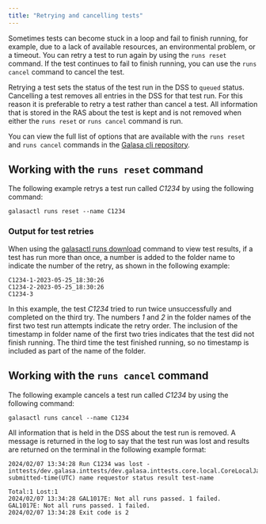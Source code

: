 ```yaml
---
title: "Retrying and cancelling tests"
---
```



Sometimes tests can become stuck in a loop and fail to finish running, for example, due to a lack of available resources, an environmental problem, or a timeout. You can retry a test to run again by using the `runs reset` command. If the test continues to fail to finish running, you can use the `runs cancel` command to cancel the test. 

Retrying a test sets the status of the test run in the DSS to `queued` status. Cancelling a test removes all entries in the DSS for that test run. For this reason it is preferable to retry a test rather than cancel a test. All information that is stored in the RAS about the test is kept and is not removed when either the `runs reset` or `runs cancel` command is run.


You can view the full list of options that are available with the `runs reset` and `runs cancel` commands in the 
<a href="https://github.com/galasa-dev/cli/blob/main/docs/generated/galasactl_runs.md" target="_blank">Galasa cli repository</a>.

## Working with the `runs reset` command

The following example retrys a test run called _C1234_ by using the following command: 

```
galasactl runs reset --name C1234
```

### Output for test retries

When using the [galasactl runs download](ecosystem-cli-runs-download) command to view test results, if a test has run more than once, a number is added to the folder name to indicate the number of the retry, as shown in the following example:

```
C1234-1-2023-05-25_18:30:26
C1234-2-2023-05-25_18:30:26
C1234-3
```

In this example, the test _C1234_ tried to run twice unsuccessfully and completed on the third try. The numbers _1_ and _2_ in the folder names of the first two test run attempts indicate the retry order. The inclusion of the timestamp in folder name of the first two tries indicates that the test did not finish running. The third time the test finished running, so no timestamp is included as part of the name of the folder. 

## Working with the `runs cancel` command

The following example cancels a test run called _C1234_ by using the following command: 

```
galasactl runs cancel --name C1234
```

All information that is held in the DSS about the test run is removed. A message is returned in the log to say that the test run was lost and results are returned on the terminal in the following example format: 

```
2024/02/07 13:34:28 Run C1234 was lost - inttests/dev.galasa.inttests/dev.galasa.inttests.core.local.CoreLocalJava11Ubuntu
submitted-time(UTC) name requestor status result test-name

Total:1 Lost:1
2024/02/07 13:34:28 GAL1017E: Not all runs passed. 1 failed.
GAL1017E: Not all runs passed. 1 failed.
2024/02/07 13:34:28 Exit code is 2
```



